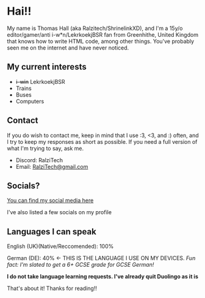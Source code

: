 # Hai!!

My name is Thomas Hall (aka Ralzitech/ShrinelinkXD), and I'm a 15y/o editor/gamer/anti i-w*n/LekrkoekjBSR fan from Greenhithe, United Kingdom that knows how to write HTML code, among other things. You've probably seen me on the internet and have never noticed.

## My current interests

- ~~i-win~~ LekrkoekjBSR
- Trains
- Buses
- Computers

## Contact

If you do wish to contact me, keep in mind that I use :3, <3, and :) often, and I try to keep my responses as short as possible. 
If you need a full version of what I'm trying to say, ask me.

- Discord: RalziTech
- Email: RalziTech@gmail.com

## Socials?

[You can find my social media here](https://ralzitech.wixsite.com/home) 

I've also listed a few socials on my profile

## Languages I can speak

English (UK)(Native/Reccomended): 100%

German (DE): 40% <- THIS IS THE LANGUAGE I USE ON MY DEVICES.
*Fun fact: I'm slated to get a 6+ GCSE grade for GCSE German!*

**I do not take language learning requests. I've already quit Duolingo as it is**

That's about it! Thanks for reading!!
